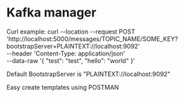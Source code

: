 # Kafka manager

Curl example:
curl --location --request
POST 'http://localhost:5000/messages/TOPIC_NAME/SOME_KEY?bootstrapServer=PLAINTEXT://localhost:9092' \
--header 'Content-Type: application/json' \
--data-raw '{
"test": "test",
"hello": "world"
}'

Default BootstrapServer is "PLAINTEXT://localhost:9092"

Easy create templates using POSTMAN
